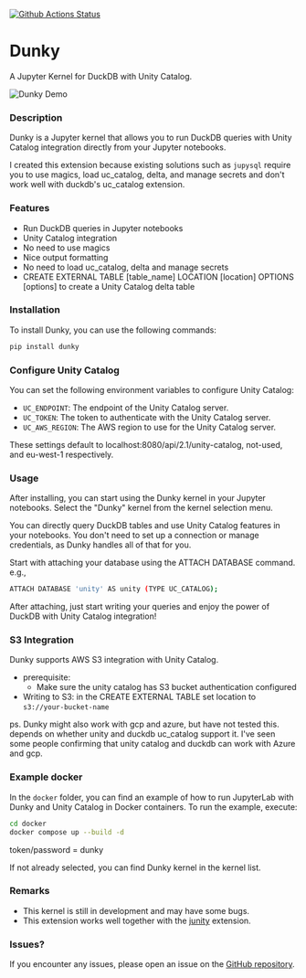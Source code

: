 [![Github Actions Status](https://github.com/dan1elt0m/dunky/workflows/test/badge.svg)](https://github.com/dan1elt0m/dunky/actions/workflows/test.yml)

# Dunky

A Jupyter Kernel for DuckDB with Unity Catalog.

![Dunky Demo](./docs/demo.gif)

### Description


Dunky is a Jupyter kernel that allows you to run DuckDB queries with Unity Catalog integration directly from your Jupyter notebooks.

I created this extension because existing solutions such as `jupysql` require you to use magics, load uc_catalog, delta, and manage secrets
and don't work well with duckdb's uc_catalog extension.

### Features
- Run DuckDB queries in Jupyter notebooks
- Unity Catalog integration
- No need to use magics
- Nice output formatting
- No need to load uc_catalog, delta and manage secrets 
- CREATE EXTERNAL TABLE [table_name] LOCATION [location] OPTIONS [options] to create a Unity Catalog delta table 

### Installation

To install Dunky, you can use the following commands:

```sh
pip install dunky
```

### Configure Unity Catalog
You can set the following environment variables to configure Unity Catalog:

- `UC_ENDPOINT`: The endpoint of the Unity Catalog server.
- `UC_TOKEN`: The token to authenticate with the Unity Catalog server. 
- `UC_AWS_REGION`: The AWS region to use for the Unity Catalog server.

These settings default to localhost:8080/api/2.1/unity-catalog, not-used, and eu-west-1 respectively.

### Usage
After installing, you can start using the Dunky kernel in your Jupyter notebooks. 
Select the "Dunky" kernel from the kernel selection menu.

You can directly query DuckDB tables and use Unity Catalog features in your notebooks. 
You don't need to set up a connection or manage credentials, as Dunky handles all of that for you.

Start with attaching your database using the ATTACH DATABASE command. e.g., 
```bash
ATTACH DATABASE 'unity' AS unity (TYPE UC_CATALOG);
```

After attaching, just start writing your queries and enjoy the power of DuckDB with Unity Catalog integration!


### S3 Integration
Dunky supports AWS S3 integration with Unity Catalog.
- prerequisite: 
  - Make sure the unity catalog has S3 bucket authentication configured 
- Writing to S3: in the CREATE EXTERNAL TABLE set location to `s3://your-bucket-name`

ps. Dunky might also work with gcp and azure, but have not tested this. depends on whether unity and duckdb uc_catalog
support it. I've seen some people confirming that unity catalog and duckdb can work with Azure and gcp. 


### Example docker
In the `docker` folder, you can find an example of how to run JupyterLab with Dunky and Unity Catalog in Docker containers.
To run the example, execute:

```bash
cd docker
docker compose up --build -d
```
token/password = dunky

If not already selected, you can find Dunky kernel in the kernel list.

### Remarks
- This kernel is still in development and may have some bugs.
- This extension works well together with the [junity](https://github.com/dan1elt0m/junity) extension.


### Issues?
If you encounter any issues, please open an issue on the [GitHub repository](https://github.com/dan1elt0m/dunky/issues).